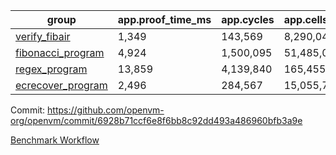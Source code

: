 | group | app.proof_time_ms | app.cycles | app.cells_used | leaf.proof_time_ms | leaf.cycles | leaf.cells_used |
| -- | -- | -- | -- | -- | -- | -- |
| [verify_fibair](https://github.com/openvm-org/openvm/blob/benchmark-results/benchmarks/verify_fibair-6928b71ccf6e8f6bb8c92dd493a486960bfb3a9e.md) | 1,349 |  143,569 |  8,290,048 |- | - | - |
| [fibonacci_program](https://github.com/openvm-org/openvm/blob/benchmark-results/benchmarks/fibonacci-6928b71ccf6e8f6bb8c92dd493a486960bfb3a9e.md) | 4,924 |  1,500,095 |  51,485,080 | 3,865 |  615,320 |  33,540,736 |
| [regex_program](https://github.com/openvm-org/openvm/blob/benchmark-results/benchmarks/regex-6928b71ccf6e8f6bb8c92dd493a486960bfb3a9e.md) | 13,859 |  4,139,840 |  165,455,373 | 16,028 |  2,056,400 |  154,574,176 |
| [ecrecover_program](https://github.com/openvm-org/openvm/blob/benchmark-results/benchmarks/ecrecover-6928b71ccf6e8f6bb8c92dd493a486960bfb3a9e.md) | 2,496 |  284,567 |  15,055,723 | 11,254 |  1,604,015 |  117,320,955 |


Commit: https://github.com/openvm-org/openvm/commit/6928b71ccf6e8f6bb8c92dd493a486960bfb3a9e

[Benchmark Workflow](https://github.com/openvm-org/openvm/actions/runs/13576969989)
